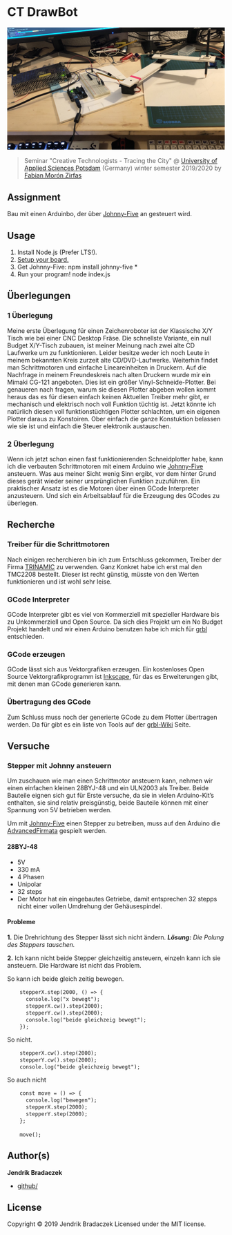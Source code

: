 # CT DrawBot

![Alternativer Text](pix/IMG_1128.jpg)

> Seminar "Creative Technologists - Tracing the City" @ [University of Applied Sciences Potsdam](https://github.com/FH-Potsdam/) (Germany) winter semester 2019/2020 by [Fabian Morón Zirfas](https://fabianmoronzirfas.me)

## Assignment

Bau mit einen Arduinbo, der über [Johnny-Five](http://johnny-five.io/) an gesteuert wird.

## Usage

1. Install Node.js (Prefer LTS!).
2. [Setup your board.](http://johnny-five.io/platform-support/)
3. Get Johnny-Five: npm install johnny-five \*
4. Run your program! node index.js

## Überlegungen

### 1 Überlegung

Meine erste Überlegung für einen Zeichenroboter ist der Klassische X/Y Tisch wie bei einer CNC Desktop Fräse. Die schnellste Variante, ein null Budget X/Y-Tisch zubauen, ist meiner Meinung nach zwei alte CD Laufwerke um zu funktionieren. Leider besitze weder ich noch Leute in meinem bekannten Kreis zurzeit alte CD/DVD-Laufwerke. Weiterhin findet man Schrittmotoren und einfache Lineareinheiten in Druckern. Auf die Nachfrage in meinem Freundeskreis nach alten Druckern wurde mir ein Mimaki CG-121 angeboten. Dies ist ein größer Vinyl-Schneide-Plotter. Bei genaueren nach fragen, warum sie diesen Plotter abgeben wollen kommt heraus das es für diesen einfach keinen Aktuellen Treiber mehr gibt, er mechanisch und elektrisch noch voll Funktion tüchtig ist. Jetzt könnte ich natürlich diesen voll funktionstüchtigen Plotter schlachten, um ein eigenen Plotter daraus zu Konstoiren. Ober einfach die ganze Konstuktion belassen wie sie ist und einfach die Steuer elektronik austauschen.

### 2 Überlegung

Wenn ich jetzt schon einen fast funktionierenden Schneidplotter habe, kann ich die verbauten Schrittmotoren mit einem Arduino wie [Johnny-Five](http://johnny-five.io/) ansteuern. Was aus meiner Sicht wenig Sinn ergibt, vor dem hinter Grund dieses gerät wieder seiner ursprünglichen Funktion zuzuführen. Ein praktischer Ansatz ist es die Motoren über einen GCode Interpreter anzusteuern.
Und sich ein Arbeitsablauf für die Erzeugung des GCodes zu überlegen.

## Recherche

### Treiber für die Schrittmotoren

Nach einigen recherchieren bin ich zum Entschluss gekommen, Treiber der Firma
[TRINAMIC](https://www.trinamic.com/products/drives/) zu verwenden. Ganz Konkret habe ich erst mal den TMC2208 bestellt. Dieser ist recht günstig, müsste von den Werten funktionieren und ist wohl sehr leise.

### GCode Interpreter

GCode Interpreter gibt es viel von Kommerziell mit spezieller Hardware bis zu Unkommerziell und Open Source.
Da sich dies Projekt um ein No Budget Projekt handelt und wir einen Arduino benutzen habe ich mich für [grbl](https://github.com/grbl/grbl) entschieden.

### GCode erzeugen

GCode lässt sich aus Vektorgrafiken erzeugen. Ein kostenloses Open Source Vektorgrafikprogramm ist [Inkscape](https://inkscape.org/), für das es Erweiterungen gibt, mit denen man GCode generieren kann.

### Übertragung des GCode

Zum Schluss muss noch der generierte GCode zu dem Plotter übertragen werden. Da für gibt es ein liste von Tools auf der [grbl-Wiki](https://github.com/grbl/grbl/wiki/Using-Grbl) Seite.

## Versuche

### Stepper mit Johnny ansteuern

Um zuschauen wie man einen Schrittmotor ansteuern kann, nehmen wir einen einfachen kleinen 28BYJ-48 und ein ULN2003 als Treiber. Beide Bauteile eignen sich gut für Erste versuche, da sie in vielen Arduino-Kit’s enthalten, sie sind relativ preisgünstig, beide Bauteile können mit einer Spannung von 5V betrieben werden.

Um mit [Johnny-Five](http://johnny-five.io/) einen Stepper zu betreiben, muss auf den Arduino die [AdvancedFirmata](https://github.com/soundanalogous/AdvancedFirmata) gespielt werden.

#### 28BYJ-48

- 5V
- 330 mA
- 4 Phasen
- Unipolar
- 32 steps
- Der Motor hat ein eingebautes Getriebe, damit entsprechen 32 stepps nicht einer vollen Umdrehung der Gehäusespindel.

#### Probleme

**1.**
Die Drehrichtung des Stepper lässt sich nicht ändern.
_**Lösung:** Die Polung des Steppers tauschen._

**2.**
Ich kann nicht beide Stepper gleichzeitig ansteuern, einzeln kann ich sie ansteuern. Die Hardware ist nicht das Problem.

So kann ich beide gleich zeitig bewegen.

        stepperX.step(2000, () => {
          console.log("x bewegt");
          stepperX.cw().step(2000);
          stepperY.cw().step(2000);
          console.log("beide gleichzeig bewegt");
        });

So nicht.

        stepperX.cw().step(2000);
        stepperY.cw().step(2000);
        console.log("beide gleichzeig bewegt");

So auch nicht

        const move = () => {
          console.log("bewegen");
          stepperX.step(2000);
          stepperY.step(2000);
        };

        move();

## Author(s)

**Jendrik Bradaczek**

- [github/](https://github.com/dISCOeRG0sUM)

## License

Copyright © 2019 Jendrik Bradaczek
Licensed under the MIT license.
